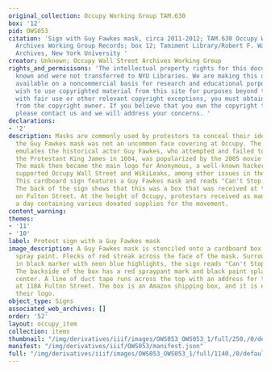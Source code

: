```yaml
---
original_collection: Occupy Working Group TAM.630
box: '12'
pid: OWS053
citation: 'Sign with Guy Fawkes mask, circa 2011-2012; TAM.630 Occupy Wall Street
  Archives Working Group Records; box 12; Tamiment Library/Robert F. Wagner Labor
  Archives, New York University '
creator: Unknown; Occupy Wall Street Archives Working Group
rights_and_permisisons: 'The intellectual property rights for this document are not
  known and were not transferred to NYU Libraries. We are making this document publicly
  available on a noncommercial basis for research and educational purposes. If you
  wish to use copyrighted material from this site for purposes beyond those in accordance
  with fair use or other relevant copyright exceptions, you must obtain permission
  from the copyright owner. If you believe that you own the copyright to this document,
  please contact us and we will address your concerns. '
declarations:
- '2'
description: Masks are commonly used by protestors to conceal their identities, and
  the Guy Fawkes mask was not an uncommon face covering at Occupy. The mask, which
  emulates the historical actor Guy Fawkes, who attempted and failed to assassinate
  the Protestant King James in 1604, was popularized by the 2005 movie V for Vendetta.
  The mask then became the main logo for Anonymous, a well-known hacker group that
  supported Occupy Wall Street and WikiLeaks, among other issues in the early-2010s.
  This cardboard sign features a Guy Fawkes mask and reads "Can't Stop, Won't Stop."
  The back of the sign shows that this was a box that was received at the UPS Store
  on Fulton Street. At the height of Occupy, protestors received as many as 400 boxes
  a day containing various donated supplies for the movement.
content_warning:
themes:
- '11'
- '10'
label: Protest sign with a Guy Fawkes mask
image_description: A Guy Fawkes mask is stenciled onto a cardboard box with black
  spray paint. Flecks of red streak across the face of the mask. Surrounding the mask
  in black marker with neon blue highlights, the sign reads "Can't Stop Won't Stop."
  The backside of the box has a red spraypant mark and black paint splatters in its
  center. A line of duct tape runs across the top with an address for the UPS Store
  at 118A Fulton Street. The box is an Amazon shipping box, and it is emblazoned with
  their logo.
object_type: Signs
associated_web_archives: []
order: '52'
layout: occupy_item
collection: items
thumbnail: "/img/derivatives/iiif/images/OWS053_OWS053_1/full/250,/0/default.jpg"
manifest: "/img/derivatives/iiif/OWS053/manifest.json"
full: "/img/derivatives/iiif/images/OWS053_OWS053_1/full/1140,/0/default.jpg"
---
```


